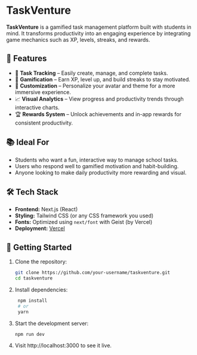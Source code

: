 # TaskVenture

**TaskVenture** is a gamified task management platform built with students in mind. It transforms productivity into an engaging experience by integrating game mechanics such as XP, levels, streaks, and rewards.

## 🚀 Features

- 🎯 **Task Tracking** – Easily create, manage, and complete tasks.
- 🧠 **Gamification** – Earn XP, level up, and build streaks to stay motivated.
- 🎨 **Customization** – Personalize your avatar and theme for a more immersive experience.
- 📈 **Visual Analytics** – View progress and productivity trends through interactive charts.
- 🏆 **Rewards System** – Unlock achievements and in-app rewards for consistent productivity.

## 📚 Ideal For

- Students who want a fun, interactive way to manage school tasks.
- Users who respond well to gamified motivation and habit-building.
- Anyone looking to make daily productivity more rewarding and visual.

## 🛠️ Tech Stack

- **Frontend:** Next.js (React)
- **Styling:** Tailwind CSS (or any CSS framework you used)
- **Fonts:** Optimized using `next/font` with Geist (by Vercel)
- **Deployment:** [Vercel](https://vercel.com)

## 🧪 Getting Started

1. Clone the repository:

   ```bash
   git clone https://github.com/your-username/taskventure.git
   cd taskventure
   
2. Install dependencies:
   ```bash
    npm install
    # or
    yarn

3. Start the development server:

   ```bash
   npm run dev

4. Visit http://localhost:3000 to see it live.
